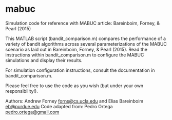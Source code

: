# mabuc
Simulation code for reference with MABUC article: Bareinboim, Forney, &amp; Pearl (2015)

This MATLAB script (bandit_comparison.m) compares the performance of a variety of bandit algorithms across several parameterizations of the MABUC scenario as laid out in Bareinboim, Forney, & Pearl (2015). Read the instructions within bandit_comparison.m to configure the MABUC simulations and display their results.

For simulation configuration instructions, consult the documentation in bandit_comparison.m.

Please feel free to use the code as you wish (but under your own responsibility!).

Authors: Andrew Forney <forns@cs.ucla.edu> and Elias Bareinboim <eb@purdue.edu>
Code adapted from: Pedro Ortega <pedro.ortega@gmail.com>